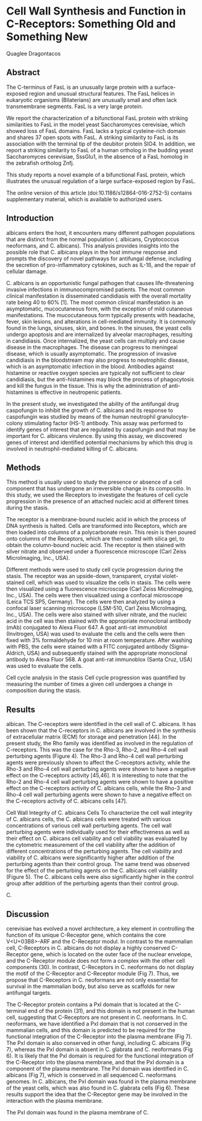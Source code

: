 # Cell Wall Synthesis and Function in C-Receptors: Something Old and Something New
Quaglee Dragontacos


## Abstract
The C-terminus of FasL is an unusually large protein with a surface-exposed region and unusual structural features. The FasL helices in eukaryotic organisms (Bilaterians) are unusually small and often lack transmembrane segments. FasL is a very large protein.

We report the characterization of a bifunctional FasL protein with striking similarities to FasL in the model yeast Saccharomyces cerevisiae, which showed loss of FasL domains. FasL lacks a typical cysteine-rich domain and shares 37 open spots with FasL. A striking similarity to FasL is its association with the terminal tip of the deubitor protein SlO4. In addition, we report a striking similarity to FasL of a human ortholog in the budding yeast Saccharomyces cerevisiae, SssGlu1, in the absence of a FasL homolog in the zebrafish ortholog Znfj.

This study reports a novel example of a bifunctional FasL protein, which illustrates the unusual regulation of a large surface-exposed region by FasL.

The online version of this article (doi:10.1186/s12864-016-2752-5) contains supplementary material, which is available to authorized users.


## Introduction
albicans enters the host, it encounters many different pathogen populations that are distinct from the normal population (. albicans, Cryptococcus neoformans, and C. albicans). This analysis provides insights into the possible role that C. albicans plays in the host immune response and prompts the discovery of novel pathways for antifungal defense, including the secretion of pro-inflammatory cytokines, such as IL-1ß, and the repair of cellular damage.

C. albicans is an opportunistic fungal pathogen that causes life-threatening invasive infections in immunocompromised patients. The most common clinical manifestation is disseminated candidiasis with the overall mortality rate being 40 to 60% [1]. The most common clinical manifestation is an asymptomatic, mucocutaneous form, with the exception of mild cutaneous manifestations. The mucocutaneous form typically presents with headache, fever, skin lesions, and alterations in cell-mediated immunity. It is commonly found in the lungs, sinuses, skin, and bones. In the sinuses, the yeast cells undergo apoptosis and are internalized by alveolar macrophages, resulting in candidiasis. Once internalized, the yeast cells can multiply and cause disease in the macrophages. The disease can progress to meningeal disease, which is usually asymptomatic. The progression of invasive candidiasis in the bloodstream may also progress to neutrophilic disease, which is an asymptomatic infection in the blood. Antibodies against histamine or reactive oxygen species are typically not sufficient to clear candidiasis, but the anti-histamines may block the process of phagocytosis and kill the fungus in the tissue. This is why the administration of anti-histamines is effective in neutropenic patients.

In the present study, we investigated the ability of the antifungal drug caspofungin to inhibit the growth of C. albicans and its response to caspofungin was studied by means of the human neutrophil granulocyte-colony stimulating factor (HS-1) antibody. This assay was performed to identify genes of interest that are regulated by caspofungin and that may be important for C. albicans virulence. By using this assay, we discovered genes of interest and identified potential mechanisms by which this drug is involved in neutrophil-mediated killing of C. albicans.


## Methods
This method is usually used to study the presence or absence of a cell component that has undergone an irreversible change in its compositio. In this study, we used the Receptors to investigate the features of cell cycle progression in the presence of an attached nucleic acid at different times during the stasis.

The receptor is a membrane-bound nucleic acid in which the process of DNA synthesis is halted. Cells are transformed into Receptors, which are then loaded into columns of a polycarbonate resin. This resin is then poured onto columns of the Receptors, which are then coated with silica gel, to obtain the column-bound nucleic acid. The receptor is then stained with silver nitrate and observed under a fluorescence microscope (Carl Zeiss MicroImaging, Inc., USA).

Different methods were used to study cell cycle progression during the stasis. The receptor was an upside-down, transparent, crystal violet-stained cell, which was used to visualize the cells in stasis. The cells were then visualized using a fluorescence microscope (Carl Zeiss MicroImaging, Inc., USA). The cells were then visualized using a confocal microscope (Leica TCS SP5, Germany). The cells were then analyzed by using a confocal laser scanning microscope (LSM-510, Carl Zeiss MicroImaging, Inc., USA). The cells were also stained with silver nitrate, and the nucleic acid in the cell was then stained with the appropriate monoclonal antibody (mAb) conjugated to Alexa Fluor 647. A goat anti-rat immunoblot (Invitrogen, USA) was used to evaluate the cells and the cells were then fixed with 3% formaldehyde for 10 min at room temperature. After washing with PBS, the cells were stained with a FITC conjugated antibody (Sigma-Aldrich, USA) and subsequently stained with the appropriate monoclonal antibody to Alexa Fluor 568. A goat anti-rat immunoblox (Santa Cruz, USA) was used to evaluate the cells.

Cell cycle analysis in the stasis
Cell cycle progression was quantified by measuring the number of times a given cell undergoes a change in composition during the stasis.


## Results
albican. The C-receptors were identified in the cell wall of C. albicans. It has been shown that the C-receptors in C. albicans are involved in the synthesis of extracellular matrix (ECM) for storage and penetration [44]. In the present study, the Rho family was identified as involved in the regulation of C-receptors. This was the case for the Rho-3, Rho-2, and Rho-4 cell wall perturbing agents (Figure 4). The Rho-3 and Rho-4 cell wall perturbing agents were previously shown to affect the C-receptors activity, while the Rho-3 and Rho-4 cell wall perturbing agents were shown to have a negative effect on the C-receptors activity [45,46]. It is interesting to note that the Rho-2 and Rho-4 cell wall perturbing agents were shown to have a positive effect on the C-receptors activity of C. albicans cells, while the Rho-3 and Rho-4 cell wall perturbing agents were shown to have a negative effect on the C-receptors activity of C. albicans cells [47].

Cell Wall Integrity of C. albicans Cells
To characterize the cell wall integrity of C. albicans cells, the C. albicans cells were treated with various concentrations of various cell wall perturbing agents. The cell wall perturbing agents were individually used for their effectiveness as well as their effect on C. albicans cell viability and cell viability was evaluated by the cytometric measurement of the cell viability after the addition of different concentrations of the perturbing agents. The cell viability and viability of C. albicans were significantly higher after addition of the perturbing agents than their control group. The same trend was observed for the effect of the perturbing agents on the C. albicans cell viability (Figure 5). The C. albicans cells were also significantly higher in the control group after addition of the perturbing agents than their control group.

C.


## Discussion
cerevisiae has evolved a novel architecture, a key element in controlling the function of its unique C-Receptor gene, which contains the core V<U+03B8>-ARF and the C-Receptor modul. In contrast to the mammalian cell, C-Receptors in C. albicans do not display a highly conserved C-Receptor gene, which is located on the outer face of the nuclear envelope, and the C-Receptor module does not form a complex with the other cell components (30). In contrast, C-Receptors in C. neoformans do not display the motif of the C-Receptor and C-Receptor module (Fig 7). Thus, we propose that C-Receptors in C. neoformans are not only essential for survival in the mammalian body, but also serve as scaffolds for new antifungal targets.

The C-Receptor protein contains a PxI domain that is located at the C-terminal end of the protein (31), and this domain is not present in the human cell, suggesting that C-Receptors are not present in C. neoformans. In C. neoformans, we have identified a PxI domain that is not conserved in the mammalian cells, and this domain is predicted to be required for the functional integration of the C-Receptor into the plasma membrane (Fig 7). The PxI domain is also conserved in other fungi, including C. albicans (Fig 7), whereas the PxI domain is absent in C. glabrata and C. neoformans (Fig 6). It is likely that the PxI domain is required for the functional integration of the C-Receptor into the plasma membrane, and that the PxI domain is a component of the plasma membrane. The PxI domain was identified in C. albicans (Fig 7), which is conserved in all sequenced C. neoformans genomes. In C. albicans, the PxI domain was found in the plasma membrane of the yeast cells, which was also found in C. glabrata cells (Fig 6). These results support the idea that the C-Receptor gene may be involved in the interaction with the plasma membrane.

The PxI domain was found in the plasma membrane of C.
